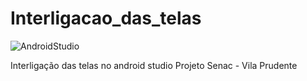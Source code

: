 # Interligacao_das_telas

![AndroidStudio](https://img.shields.io/badge/Android-Studio-brightgreen)

Interligação das telas no android studio
Projeto 
Senac - Vila Prudente 

